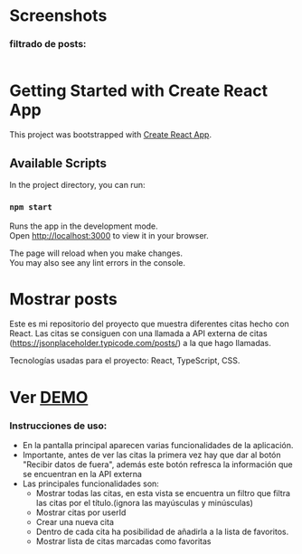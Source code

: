 # Screenshots

### filtrado de posts:

![]()

# Getting Started with Create React App

This project was bootstrapped with [Create React App](https://github.com/facebook/create-react-app).

## Available Scripts

In the project directory, you can run:

### `npm start`

Runs the app in the development mode.\
Open [http://localhost:3000](http://localhost:3000) to view it in your browser.

The page will reload when you make changes.\
You may also see any lint errors in the console.

# Mostrar posts

Este es mi repositorio del proyecto que muestra diferentes citas hecho con React.
Las citas se consiguen con una llamada a API externa de citas (https://jsonplaceholder.typicode.com/posts/) a la que hago llamadas.

Tecnologías usadas para el proyecto: React, TypeScript, CSS.

# Ver [DEMO](https://posts-de-jsonplaceholder.netlify.app/ "Heading link")

### Instrucciones de uso:

- En la pantalla principal aparecen varias funcionalidades de la aplicación.
- Importante, antes de ver las citas la primera vez hay que dar al botón "Recibir datos de fuera", además este botón refresca la información que se encuentran en la API externa
- Las principales funcionalidades son:
  - Mostrar todas las citas, en esta vista se encuentra un filtro que filtra las citas por el título.(ignora las mayúsculas y minúsculas)
  - Mostrar citas por userId
  - Crear una nueva cita
  - Dentro de cada cita ha posibilidad de añadirla a la lista de favoritos.
  - Mostrar lista de citas marcadas como favoritas
